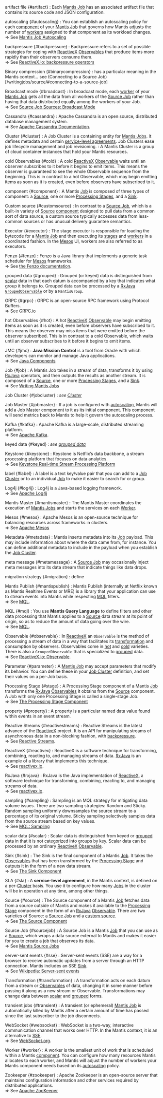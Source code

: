 artifact file {#artifact}
:   Each [Mantis Job] has an associated artifact file that contains its source code and JSON configuration.

autoscaling {#autoscaling}
:   You can establish an autoscaling policy for each [component] of your [Mantis Job] that governs how Mantis adjusts the number of [workers] assigned to that component as its workload changes.<br />⇒ See [Mantis Job Autoscaling](/autoscaling)

backpressure {#backpressure}
:   Backpressure refers to a set of possible strategies for coping with [ReactiveX]  [Observables] that produce items more rapidly than their observers consume them.<br />⇒ See [ReactiveX.io: backpressure operators](http://reactivex.io/documentation/operators/backpressure.html)

Binary compression {#binarycompression}
:   <span class="tbd">has a particular meaning in the Mantis context... see (Connecting to a Source Job)[/writingjobs/source/#connecting-to-a-source-job]</span>

Broadcast mode {#broadcast}
:   In broadcast mode, each [worker] of your [Mantis Job] gets all the data from all workers of the [Source Job] rather than having that data distributed equally among the workers of your Job.<br />⇒ See [Source Job Sources: Broadcast Mode](/writingjobs/source/#broadcast-mode)

Cassandra {#cassandra}
:   Apache Cassandra is an open source, distributed database management system.<br />⇒ See [Apache Cassandra Documentation](http://cassandra.apache.org/doc/latest/).

Cluster {#cluster}
:   A Job Cluster is a containing entity for [Mantis Jobs]. It defines metadata and certain [service-level agreements]. Job Clusters ease job lifecycle management and job revisioning.
:   A Mantis Cluster is a group of cloud container instances that hold your Mantis resources.

cold Observables {#cold}
:   A cold [ReactiveX]  [Observable] waits until an observer subscribes to it before it begins to emit items. This means the observer is guaranteed to see the whole Observable sequence from the beginning. This is in contrast to a hot Observable, which may begin emitting items as soon as it is created, even before observers have subscribed to it.

component {#component}
:   A Mantis [Job] is composed of three types of component: a [Source], one or more [Processing Stages], and a [Sink].

Custom source {#customsource}
:   In contrast to a [Source Job], which is a built-in variety of [Source]  [component] designed to pull data from a common sort of data source, a custom source typically accesses data from less-common sources or has unusual delivery guarantee semantics.

Executor {#executor}
:   The stage executor is responsible for loading the bytecode for a [Mantis Job] and then executing its [stages] and [workers] in a coordinated fashion. In the [Mesos] UI, workers are also referred to as executors.

Fenzo {#fenzo}
:   Fenzo is a Java library that implements a generic task scheduler for [Mesos] frameworks.<br />⇒ See [the Fenzo documentation](https://github.com/Netflix/Fenzo/wiki).

grouped data {#grouped}
:   Grouped (or keyed) data is distinguished from [scalar] data in that each datum is accompanied by a key that indicates what group it belongs to. Grouped data can be processed by a [RxJava]  [`GroupedObservable`](http://reactivex.io/RxJava/javadoc/rx/observables/GroupedObservable.html) or by a `MantisGroup`.

GRPC {#grpc}
:   GRPC is an open-source RPC framework using Protocol Buffers.<br />⇒ See [GRPC.io](https://grpc.io/docs/)

hot Observables {#hot}
:   A hot [ReactiveX]  [Observable] may begin emitting items as soon as it is created, even before observers have subscribed to it. This means the observer may miss items that were emitted before the observer subscribed. This is in contrast to a cold Observable, which waits until an observer subscribes to it before it begins to emit items.

JMC {#jmc}
:   **Java Mission Control** is a tool from Oracle with which developers can monitor and manage Java applications.<br />⇒ See [Java Components](https://docs.oracle.com/javacomponents/index.html)

Job {#job}
:   A Mantis Job takes in a stream of data, transforms it by using [RxJava] operators, and then outputs the results as another stream. It is composed of a [Source], one or more [Processing Stages], and a [Sink].<br />⇒ See [Writing Mantis Jobs](/writingjobs)

Job Cluster {#jobcluster}
:   *see [Cluster]*

Job Master {#jobmaster}
:   If a job is configured with [autoscaling], Mantis will add a Job Master component to it as its initial component. This component will send metrics back to Mantis to help it govern the autoscaling process.

Kafka {#kafka}
:   Apache Kafka is a large-scale, distributed streaming platform.<br />⇒ See [Apache Kafka](http://kafka.apache.org).

keyed data {#keyed}
:   *see [grouped data]*

Keystone {#keystone}
:   Keystone is Netflix’s data backbone, a stream processing platform that focuses on data analytics.<br />⇒ See [Keystone Real-time Stream Processing Platform](https://medium.com/netflix-techblog/keystone-real-time-stream-processing-platform-a3ee651812a)

label {#label}
:   A label is a text key/value pair that you can add to a [Job Cluster] or to an individual [Job] to make it easier to search for or group.

Log4j {#log4j}
:   Log4j is a Java-based logging framework.<br />⇒ See [Apache Log4j](https://logging.apache.org/log4j/2.x/)

Mantis Master {#mantismaster}
:   The Mantis Master coordinates the execution of [Mantis Jobs] and starts the services on each [Worker].

Mesos {#mesos}
:   Apache Mesos is an open-source technique for balancing resources across frameworks in clusters.<br />⇒ See [Apache Mesos](https://mesos.apache.org/documentation/latest/)

Metadata {#metadata}
:   Mantis inserts metadata into its [Job] payload. This may include information about where the data came from, for instance. You can define additional metadata to include in the payload when you establish the [Job Cluster].

meta message {#metamessage}
:   A [Source Job] may occasionally inject meta messages into its data stream that indicate things like data drops.

migration strategy {#migration}
:   <span class="tbd">define</span>

Mantis Publish {#mantispublish}
:   Mantis Publish (internally at Netflix known as Mantis Realtime Events or MRE) is a library that your application can use to stream events into Mantis while respecting [MQL] filters.<br />⇒ See [MQL](/MQL).

MQL {#mql}
:   You use **Mantis Query Language** to define filters and other data processing that Mantis applies to a [Source] data stream at its point of origin, so as to reduce the amount of data going over the wire.<br />⇒ See [MQL](/MQL).

Observable {#observable}
:   In [ReactiveX] an `Observable` is the method of processing a stream of data in a way that facilitates its [transformation] and consumption by observers. Observables come in [hot] and [cold] varieties. There is also a `GroupedObservable` that is specialized to [grouped] data.<br />⇒ See [ReactiveX.io: Observable](http://reactivex.io/documentation/observable.html).

Parameter {#parameter}
:   A [Mantis Job] may accept parameters that modify its behavior. You can define these in your [Job Cluster] definition, and set their values on a per-Job basis.

Processing Stage {#stage}
:   A Processing Stage component of a Mantis [Job] transforms the [RxJava]  [Observables] it obtains from the [Source] component. A Job with only one Processing Stage is called a single-stage Job.<br />⇒ See [The Processing Stage Component](/writingjobs/stage)

property {#property}
:   A property is a particular named data value found within events in an event stream.

Reactive Streams {#reactivestreams}
:   Reactive Streams is the latest advance of the [ReactiveX] project. It is an API for manipulating streams of asynchronous data in a non-blocking fashion, with [backpressure].<br />⇒ See [Reactive Streams](http://www.reactive-streams.org).

ReactiveX {#reactivex}
:   ReactiveX is a software technique for transforming, combining, reacting to, and managing streams of data. [RxJava] is an example of a library that implements this technique.<br />⇒ See [reactivex.io](http://reactivex.io/).

RxJava {#rxjava}
:   RxJava is the Java implementation of [ReactiveX], a software technique for transforming, combining, reacting to, and managing streams of data.<br />⇒ See [reactivex.io](http://reactivex.io/).

sampling {#sampling}
:   Sampling is an MQL strategy for mitigating data volume issues. There are two sampling strategies: Random and Sticky. Random sampling uniformly downsamples the source stream to a percentage of its original volume. Sticky sampling selectively samples data from the source stream based on key values.<br />⇒ See [MQL: Sampling](/MQL/sampling)

scalar data {#scalar}
:   Scalar data is distinguished from keyed or [grouped] data in that it is not categorized into groups by key. Scalar data can be processed by an ordinary [ReactiveX]  [Observable].

Sink {#sink}
:   The Sink is the final component of a Mantis [Job]. It takes the [Observables] that has been transformed by the [Processing Stage] and outputs it in the form of a new data stream.<br />⇒ See [The Sink Component](/writingjobs/sink)

SLA {#sla}
:   A **service-level agreement**, in the Mantis context, is defined on a per-[Cluster] basis. You use it to configure how many [Jobs] in the cluster will be in operation at any time, among other things.

Source {#source}
:   The Source component of a Mantis [Job] fetches data from a source outside of Mantis and makes it available to the [Processing Stage] component in the form of an [RxJava]  [Observable]. There are two varieties of Source: a [Source Job] and a [custom source].<br />⇒ See [The Source Component](/writingjobs/source)

Source Job {#sourcejob}
:   A Source Job is a Mantis [Job] that you can use as a [Source], which wraps a data source external to Mantis and makes it easier for you to create a job that observes its data.<br />⇒ See [Mantis Source Jobs](/internals/sourcejobs)

server-sent events {#sse}
:   Server-sent events (SSE) are a way for a browser to receive automatic updates from a server through an HTTP connection. Mantis includes an SSE [Sink].<br />⇒ See [Wikipedia: Server-sent events](https://en.wikipedia.org/wiki/Server-sent_events)

Transformation {#transformation}
:   A transformation acts on each datum from a stream or [Observables] of data, changing it in some manner before passing it along as a new stream or Observable. Transformations may change data between [scalar] and [grouped] forms.

transient jobs {#transient}
:   A transient (or ephemeral) [Mantis Job] is automatically killed by Mantis after a certain amount of time has passed since the last subscriber to the job disconnects.

WebSocket {#websocket}
:   WebSocket is a two-way, interactive communication channel that works over HTTP. In the Mantis context, it is an alternative to [SSE].<br />⇒ See [WebSocket.org](https://www.websocket.org/).

Worker {#worker}
:   A worker is the smallest unit of work that is scheduled within a Mantis [component]. You can configure how many resources Mantis allocates to each worker, and Mantis will adjust the number of workers your Mantis component needs based on its [autoscaling] policy.

Zookeeper {#zookeeper}
:   Apache Zookeeper is an open-source server that maintains configuration information and other services required by distributed applications.<br />⇒ See [Apache ZooKeeper](https://zookeeper.apache.org/)

<!-- Do not edit below this line -->
<!-- START -->
<!-- This section comes from the file "reference_links". It is automagically inserted into other files by means of the "refgen" script, also in the "docs/" directory. Edit this section only in the "reference_links" file, not in any of the other files in which it is included, or your edits will be overwritten. -->
[artifact]:                /mantis/glossary#artifact          "Each Mantis Job has an associated artifact file that contains its source code and JSON configuration."
[artifacts]:               /mantis/glossary#artifact          "Each Mantis Job has an associated artifact file that contains its source code and JSON configuration."
[artifact file]:           /mantis/glossary#artifact          "Each Mantis Job has an associated artifact file that contains its source code and JSON configuration."
[artifact files]:          /mantis/glossary#artifact          "Each Mantis Job has an associated artifact file that contains its source code and JSON configuration."
[autoscale]:               /mantis/glossary#autoscaling       "You can establish an autoscaling policy for each component of your Mantis Job that governs how Mantis adjusts the number of workers assigned to that component as its workload changes."
[autoscaled]:              /mantis/glossary#autoscaling       "You can establish an autoscaling policy for each component of your Mantis Job that governs how Mantis adjusts the number of workers assigned to that component as its workload changes."
[autoscales]:              /mantis/glossary#autoscaling       "You can establish an autoscaling policy for each component of your Mantis Job that governs how Mantis adjusts the number of workers assigned to that component as its workload changes."
[autoscaling]:             /mantis/glossary#autoscaling       "You can establish an autoscaling policy for each component of your Mantis Job that governs how Mantis adjusts the number of workers assigned to that component as its workload changes."
[scalable]:                /mantis/glossary#autoscaling       "You can establish an autoscaling policy for each component of your Mantis Job that governs how Mantis adjusts the number of workers assigned to that component as its workload changes."
[AWS]:                     javascript:void(0)          "Amazon Web Services"
[backpressure]:            /mantis/glossary#backpressure      "Backpressure refers to a set of possible strategies for coping with ReactiveX Observables that produce items more rapidly than their observers consume them."
[Binary compression]:      /mantis/glossary#binarycompression
[broadcast]:               /mantis/glossary#broadcast         "In broadcast mode, each worker of your job gets all the data from all workers of the Source Job rather than having that data distributed equally among the workers of your job."
[broadcast mode]:          /mantis/glossary#broadcast         "In broadcast mode, each worker of your job gets all the data from all workers of the Source Job rather than having that data distributed equally among the workers of your job."
[Cassandra]:               /mantis/glossary#cassandra         "Apache Cassandra is an open source, distributed database management system."
[cluster]:                 /mantis/glossary#cluster           "A Mantis Job Cluster is a containing entity for Mantis Jobs. It defines metadata and certain service-level agreements. Job Clusters ease job lifecycle management and job revisioning."
[clusters]:                /mantis/glossary#cluster           "A Mantis Job Cluster is a containing entity for Mantis Jobs. It defines metadata and certain service-level agreements. Job Clusters ease job lifecycle management and job revisioning."
[cold]:                    /mantis/glossary#cold              "A cold ReactiveX Observable waits until an observer subscribes to it before it begins to emit items. This means the observer is guaranteed to see the whole Observable sequence from the beginning. This is in contrast to a hot Observable, which may begin emitting items as soon as it is created, even before observers have subscribed to it."
[cold Observable]:         /mantis/glossary#cold              "A cold ReactiveX Observable waits until an observer subscribes to it before it begins to emit items. This means the observer is guaranteed to see the whole Observable sequence from the beginning. This is in contrast to a hot Observable, which may begin emitting items as soon as it is created, even before observers have subscribed to it."
[cold Observables]:        /mantis/glossary#cold              "A cold ReactiveX Observable waits until an observer subscribes to it before it begins to emit items. This means the observer is guaranteed to see the whole Observable sequence from the beginning. This is in contrast to a hot Observable, which may begin emitting items as soon as it is created, even before observers have subscribed to it."
[component]:               /mantis/glossary#component         "A Mantis Job is composed of three types of component: a Source, one or more Processing Stages, and a Sink."
[components]:              /mantis/glossary#component         "A Mantis Job is composed of three types of component: a Source, one or more Processing Stages, and a Sink."
[custom source]:           /mantis/glossary#customsource      "In contrast to a Source Job, which is a built-in variety of Source component designed to pull data from a common sort of data source, a custom source typically accesses data from less-common sources or has unusual delivery guarantee semantics."
[custom sources]:          /mantis/glossary#customsource      "In contrast to a Source Job, which is a built-in variety of Source component designed to pull data from a common sort of data source, a custom source typically accesses data from less-common sources or has unusual delivery guarantee semantics."
[executor]:                /mantis/glossary#executor          "The stage executor is responsible for loading the bytecode for a Mantis Job and then executing its stages and workers in a coordinated fashion. In the Mesos UI, workers are also referred to as executors."
[executors]:               /mantis/glossary#executor          "The stage executor is responsible for loading the bytecode for a Mantis Job and then executing its stages and workers in a coordinated fashion. In the Mesos UI, workers are also referred to as executors."
[fast property]: /mantis/glossary#fastproperties "Fast properties allow you to change the behavior of Netflix services without recompiling and redeploying them."
[fast properties]: /mantis/glossary#fastproperties "Fast properties allow you to change the behavior of Netflix services without recompiling and redeploying them."
[Fenzo]:                   /mantis/glossary#fenzo             "Fenzo is a Java library that implements a generic task scheduler for Mesos frameworks."
[grouped]:                 /mantis/glossary#grouped           "Grouped data is distinguished from scalar data in that each datum is accompanied by a key that indicates what group it belongs to. Grouped data can be processed by a RxJava GroupedObservable or by a MantisGroup."
[grouped data]:            /mantis/glossary#grouped           "Grouped data is distinguished from scalar data in that each datum is accompanied by a key that indicates what group it belongs to. Grouped data can be processed by a RxJava GroupedObservable or by a MantisGroup."
[GRPC]:                    /mantis/glossary#grpc              "gRPC is an open-source RPC framework using Protocol Buffers."
[hot]:                     /mantis/glossary#hot               "A hot ReactiveX Observable may begin emitting items as soon as it is created, even before observers have subscribed to it. This means the observer may miss items that were emitted before the observer subscribed. This is in contrast to a cold Observable, which waits until an observer subscribes to it before it begins to emit items."
[hot Observable]:          /mantis/glossary#hot               "A hot ReactiveX Observable may begin emitting items as soon as it is created, even before observers have subscribed to it. This means the observer may miss items that were emitted before the observer subscribed. This is in contrast to a cold Observable, which waits until an observer subscribes to it before it begins to emit items."
[hot Observables]:         /mantis/glossary#hot               "A hot ReactiveX Observable may begin emitting items as soon as it is created, even before observers have subscribed to it. This means the observer may miss items that were emitted before the observer subscribed. This is in contrast to a cold Observable, which waits until an observer subscribes to it before it begins to emit items."
[JMC]:                     /mantis/glossary#jmc               "Java Mission Control is a tool from Oracle with which developers can monitor and manage Java applications."
[job]:                     /mantis/glossary#job               "A Mantis Job takes in a stream of data, transforms it by using RxJava operators, and then outputs the results as another stream. It is composed of a Source, one or more Processing Stages, and a Sink."
[jobs]:                    /mantis/glossary#job               "A Mantis Job takes in a stream of data, transforms it by using RxJava operators, and then outputs the results as another stream. It is composed of a Source, one or more Processing Stages, and a Sink."
[Mantis job]:              /mantis/glossary#job               "A Mantis Job takes in a stream of data, transforms it by using RxJava operators, and then outputs the results as another stream. It is composed of a Source, one or more Processing Stages, and a Sink."
[Mantis jobs]:             /mantis/glossary#job               "A Mantis Job takes in a stream of data, transforms it by using RxJava operators, and then outputs the results as another stream. It is composed of a Source, one or more Processing Stages, and a Sink."
[job cluster]:             /mantis/glossary#jobcluster        "A Mantis Job Cluster is a containing entity for Mantis Jobs. It defines metadata and certain service-level agreements. Job Clusters ease job lifecycle management and job revisioning."
[job clusters]:            /mantis/glossary#jobcluster        "A Mantis Job Cluster is a containing entity for Mantis Jobs. It defines metadata and certain service-level agreements. Job Clusters ease job lifecycle management and job revisioning."
[Job Master]:              /mantis/glossary#jobmaster         "If a job is configured with autoscaling, Mantis will add a Job Master component to it as its initial component. This component will send metrics back to Mantis to help it govern the autoscaling process."
[Mantis Master]:           /mantis/glossary#mantismaster      "The Mantis Master coordinates the execution of [Mantis Jobs] and starts the services on each Worker."
[Kafka]:                   /mantis/glossary#kafka             "Apache Kafka is a large-scale, distributed streaming platform."
[keyed data]:              /mantis/glossary#keyed             "Grouped (or keyed) data is distinguished from scalar data in that each datum is accompanied by a key that indicates what group it belongs to. Grouped data can be processed by a RxJava GroupedObservable or by a MantisGroup."
[Keystone]:                /mantis/glossary#keystone          "Keystone is Netflix’s data backbone, a stream processing platform that focuses on data analytics."
[label]:                   /mantis/glossary#label             "A label is a text key/value pair that you can add to a Job Cluster or to an individual Job to make it easier to search for or group."
[labels]:                  /mantis/glossary#label             "A label is a text key/value pair that you can add to a Job Cluster or to an individual Job to make it easier to search for or group."
[Log4j]:                   /mantis/glossary#log4j             "Log4j is a Java-based logging framework."
[Apache Mesos]:            /mantis/glossary#mesos             "Apache Mesos is an open-source technique for balancing resources across frameworks in clusters."
[Mesos]:                   /mantis/glossary#mesos             "Apache Mesos is an open-source technique for balancing resources across frameworks in clusters."
[metadata]:                /mantis/glossary#metadata          "Mantis inserts metadata into its Job payload. This may include information about where the data came from, for instance. You can define additional metadata to include in the payload when you establish the Job Cluster."
[meta message]:            /mantis/glossary#metamessage       "A Source Job may occasionally inject meta messages into its data stream that indicate things like data drops."
[meta messages]:           /mantis/glossary#metamessage       "A Source Job may occasionally inject meta messages into its data stream that indicate things like data drops."
[migration strategy]:      /mantis/glossary#migration
[migration strategies]:    /mantis/glossary#migration
[MRE]:                     /mantis/glossary#mre               "Mantis Publish (a.k.a. Mantis Realtime Events, or MRE) is a library that your application can use to stream events into Mantis while respecting MQL filters."
[Mantis Publish]:          /mantis/glossary#mantispublish     "Mantis Publish is a library that your application can use to stream events into Mantis while respecting MQL filters."
[Mantis Query Language]:   /mantis/glossary#mql               "You use Mantis Query Language to define filters and other data processing that Mantis applies to a Source data stream at its point of origin, so as to reduce the amount of data going over the wire."
[MQL]:                     /mantis/glossary#mql               "You use Mantis Query Language to define filters and other data processing that Mantis applies to a Source data stream at its point of origin, so as to reduce the amount of data going over the wire."
[Observable]:              /mantis/glossary#observable        "In ReactiveX an Observable is the method of processing a stream of data in a way that facilitates its transformation and consumption by observers. Observables come in hot and cold varieties. There is also a GroupedObservable that is specialized to grouped data."
[Observables]:             /mantis/glossary#observable        "In ReactiveX an Observable is the method of processing a stream of data in a way that facilitates its transformation and consumption by observers. Observables come in hot and cold varieties. There is also a GroupedObservable that is specialized to grouped data."
[parameter]:               /mantis/glossary#parameter         "A Mantis Job may accept parameters that modify its behavior. You can define these in your Job Cluster definition, and set their values on a per-Job basis."
[parameters]:              /mantis/glossary#parameter         "A Mantis Job may accept parameters that modify its behavior. You can define these in your Job Cluster definition, and set their values on a per-Job basis."
[Processing Stage]:        /mantis/glossary#stage             "A Processing Stage component of a Mantis Job transforms the RxJava Observables it obtains from the Source component."
[Processing Stages]:       /mantis/glossary#stage             "A Processing Stage component of a Mantis Job transforms the RxJava Observables it obtains from the Source component."
[stage]:                   /mantis/glossary#stage             "A Processing Stage component of a Mantis Job transforms the RxJava Observables it obtains from the Source component."
[stages]:                  /mantis/glossary#stage             "A Processing Stage component of a Mantis Job transforms the RxJava Observables it obtains from the Source component."
[property]:                /mantis/glossary#property          "A property is a particular named data value found within events in an event stream."
[properties]:              /mantis/glossary#property          "A property is a particular named data value found within events in an event stream."
[Reactive Stream]:         /mantis/glossary#reactivestreams   "Reactive Streams is the latest advance of the ReactiveX project. It is an API for manipulating streams of asynchronous data in a non-blocking fashion, with backpressure."
[Reactive Streams]:        /mantis/glossary#reactivestreams   "Reactive Streams is the latest advance of the ReactiveX project. It is an API for manipulating streams of asynchronous data in a non-blocking fashion, with backpressure."
[ReactiveX]:               /mantis/glossary#reactivex         "ReactiveX is a software technique for transforming, combining, reacting to, and managing streams of data. RxJava is an example of a library that implements this technique."
[RxJava]:                  /mantis/glossary#rxjava            "RxJava is the Java implementation of ReactiveX, a software technique for transforming, combining, reacting to, and managing streams of data."
[downsample]:              /mantis/glossary#sampling          "Sampling is an MQL strategy for mitigating data volume issues. There are two sampling strategies: Random and Sticky. Random sampling uniformly downsamples the source stream to a percentage of its original volume. Sticky sampling selectively samples data from the source stream based on key values."
[sample]:                  /mantis/glossary#sampling          "Sampling is an MQL strategy for mitigating data volume issues. There are two sampling strategies: Random and Sticky. Random sampling uniformly downsamples the source stream to a percentage of its original volume. Sticky sampling selectively samples data from the source stream based on key values."
[sampled]:                 /mantis/glossary#sampling          "Sampling is an MQL strategy for mitigating data volume issues. There are two sampling strategies: Random and Sticky. Random sampling uniformly downsamples the source stream to a percentage of its original volume. Sticky sampling selectively samples data from the source stream based on key values."
[samples]:                 /mantis/glossary#sampling          "Sampling is an MQL strategy for mitigating data volume issues. There are two sampling strategies: Random and Sticky. Random sampling uniformly downsamples the source stream to a percentage of its original volume. Sticky sampling selectively samples data from the source stream based on key values."
[sampling]:                /mantis/glossary#sampling          "Sampling is an MQL strategy for mitigating data volume issues. There are two sampling strategies: Random and Sticky. Random sampling uniformly downsamples the source stream to a percentage of its original volume. Sticky sampling selectively samples data from the source stream based on key values."
[scalar]:                  /mantis/glossary#scalar            "Scalar data is distinguished from keyed or grouped data in that it is not categorized into groups by key. Scalar data can be processed by an ordinary ReactiveX Observable."
[scalar data]:             /mantis/glossary#scalar            "Scalar data is distinguished from keyed or grouped data in that it is not categorized into groups by key. Scalar data can be processed by an ordinary ReactiveX Observable."
[Sink]:                    /mantis/glossary#sink              "The Sink is the final component of a Mantis Job. It takes the Observable that has been transformed by the Processing Stage and outputs it in the form of a new data stream."
[Sinks]:                   /mantis/glossary#sink              "The Sink is the final component of a Mantis Job. It takes the Observable that has been transformed by the Processing Stage and outputs it in the form of a new data stream."
[Sink component]:          /mantis/glossary#sink              "The Sink is the final component of a Mantis Job. It takes the Observable that has been transformed by the Processing Stage and outputs it in the form of a new data stream."
[service-level agreement]:  /mantis/glossary#sla               "A service-level agreement, in the Mantis context, is defined on a per-Cluster basis. You use it to configure how many Jobs in the cluster will be in operation at any time, among other things."
[service-level agreements]: /mantis/glossary#sla               "A service-level agreement, in the Mantis context, is defined on a per-Cluster basis. You use it to configure how many Jobs in the cluster will be in operation at any time, among other things."
[SLA]:                     /mantis/glossary#sla               "A service-level agreement, in the Mantis context, is defined on a per-Cluster basis. You use it to configure how many Jobs in the cluster will be in operation at any time, among other things."
[Source]:                  /mantis/glossary#source            "The Source component of a Mantis Job fetches data from a source outside of Mantis and makes it available to the Processing Stage component in the form of an RxJava Observable. There are two varieties of Source: a Source Job and a custom source."
[Sources]:                 /mantis/glossary#source            "The Source component of a Mantis Job fetches data from a source outside of Mantis and makes it available to the Processing Stage component in the form of an RxJava Observable. There are two varieties of Source: a Source Job and a custom source."
[Source Job]:              /mantis/glossary#sourcejob         "A Source Job is a Mantis Job that you can use as a Source, which wraps a data source external to Mantis and makes it easier for you to create a job that observes its data."
[Source Jobs]:             /mantis/glossary#sourcejob         "A Source Job is a Mantis Job that you can use as a Source, which wraps a data source external to Mantis and makes it easier for you to create a job that observes its data."
[Spinnaker]: /mantis/glossary#spinnaker "Spinnaker is a set of resources that help you deploy and manage resources in the cloud."
[SSE]:                     /mantis/glossary#sse               "Server-sent events (SSE) are a way for a browser to receive automatic updates from a server through an HTTP connection. Mantis includes an SSE Sink."
[server-sent event]:       /mantis/glossary#sse               "Server-sent events (SSE) are a way for a browser to receive automatic updates from a server through an HTTP connection. Mantis includes an SSE Sink."
[server-sent events]:      /mantis/glossary#sse               "Server-sent events (SSE) are a way for a browser to receive automatic updates from a server through an HTTP connection. Mantis includes an SSE Sink."
[transform]:               /mantis/glossary#transformation    "A transformation acts on each datum from a stream or Observables of data, changing it in some manner before passing it along as a new stream or Observable. Transformations may change data between scalar and grouped forms."
[transformed]:             /mantis/glossary#transformation    "A transformation acts on each datum from a stream or Observables of data, changing it in some manner before passing it along as a new stream or Observable. Transformations may change data between scalar and grouped forms."
[transforms]:              /mantis/glossary#transformation    "A transformation acts on each datum from a stream or Observables of data, changing it in some manner before passing it along as a new stream or Observable. Transformations may change data between scalar and grouped forms."
[transformation]:          /mantis/glossary#transformation    "A transformation acts on each datum from a stream or Observables of data, changing it in some manner before passing it along as a new stream or Observable. Transformations may change data between scalar and grouped forms."
[transformations]:         /mantis/glossary#transformation    "A transformation acts on each datum from a stream or Observables of data, changing it in some manner before passing it along as a new stream or Observable. Transformations may change data between scalar and grouped forms."
[transient]:               /mantis/glossary#transient         "A transient (or ephemeral) Mantis Job is automatically killed by Mantis after a certain amount of time has passed since the last subscriber to the job disconnects."
[transient job]:           /mantis/glossary#transient         "A transient (or ephemeral) Mantis Job is automatically killed by Mantis after a certain amount of time has passed since the last subscriber to the job disconnects."
[transient jobs]:          /mantis/glossary#transient         "A transient (or ephemeral) Mantis Job is automatically killed by Mantis after a certain amount of time has passed since the last subscriber to the job disconnects."
[WebSocket]:               /mantis/glossary#websocket         "WebSocket is a two-way, interactive communication channel that works over HTTP. In the Mantis context, it is an alternative to SSE."
[Worker]:                  /mantis/glossary#worker            "A worker is the smallest unit of work that is scheduled within a Mantis component. You can configure how many resources Mantis allocates to each worker, and Mantis will adjust the number of workers your Mantis component needs based on its autoscaling policy."
[Workers]:                 /mantis/glossary#worker            "A worker is the smallest unit of work that is scheduled within a Mantis component. You can configure how many resources Mantis allocates to each worker, and Mantis will adjust the number of workers your Mantis component needs based on its autoscaling policy."
[Zookeeper]:               /mantis/glossary#zookeeper         "Apache Zookeeper is an open-source server that maintains configuration information and other services required by distributed applications."
<!-- END -->
